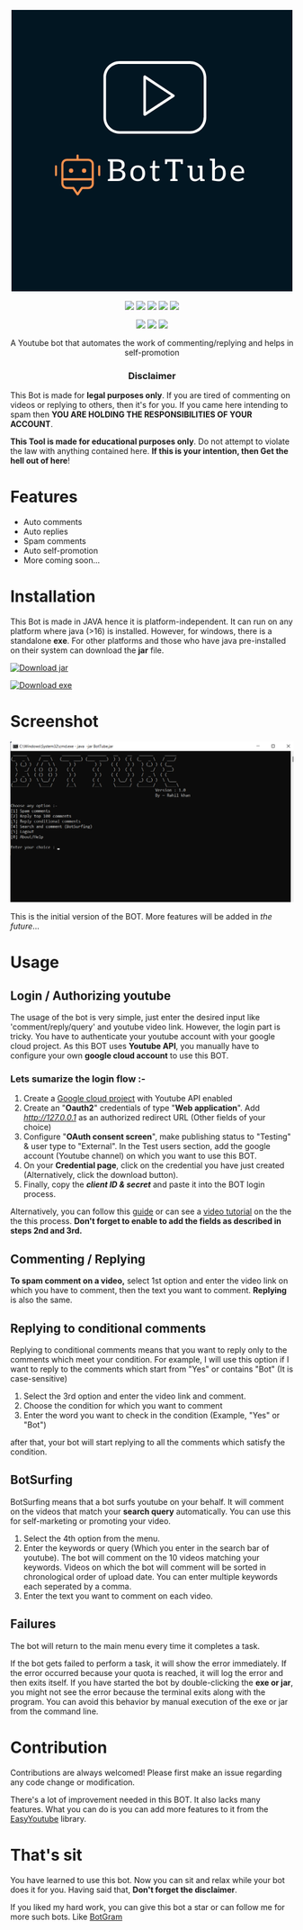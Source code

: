 <p align="center">
  <img src="bot-logo.png">
</p>

<p align="center">
  <img src="https://img.shields.io/badge/Version-1.1-green?style=for-the-badge">
  <img src="https://img.shields.io/github/license/ErrorxCode/BotTube?style=for-the-badge">
  <img src="https://img.shields.io/github/stars/ErrorxCode/BotTube?style=for-the-badge">
  <img src="https://img.shields.io/github/issues/ErrorxCode/BotTube?color=red&style=for-the-badge">
  <img src="https://img.shields.io/github/forks/ErrorxCode/BotTube?color=teal&style=for-the-badge">
</p>

<p align="center">
  <img src="https://img.shields.io/badge/Author-Rahil--Khan-cyan?style=flat-square">
  <img src="https://img.shields.io/badge/Open%20Source-Yes-cyan?style=flat-square">
  <img src="https://img.shields.io/badge/Written%20In-Java-cyan?style=flat-square">
</p>

<p align="center">A Youtube bot that automates the work of commenting/replying and helps in self-promotion</p>

<h3><p align="center">Disclaimer</p></h3>

This Bot is made for **legal purposes only**. If you are tired of commenting on videos or replying to others, then it's for you. If you came here intending to spam then **YOU ARE HOLDING THE RESPONSIBILITIES OF YOUR ACCOUNT**.

<b>This Tool is made for educational purposes only</b>. Do not attempt to violate the law with anything contained here. <b>If this is your intention, then Get the hell out of here</b>!





# Features

- Auto comments
- Auto replies
- Spam comments
- Auto self-promotion
- More coming soon...



# Installation

This Bot is made in JAVA hence it is platform-independent. It can run on any platform where java (>16) is installed. However, for windows, there is a standalone **exe**. For other platforms and those who have java pre-installed on their system can download the **jar** file.


<a href="https://github.com/ErrorxCode/BotTube/releases/download/1.0/BotTube.jar"><img alt="Download jar" height=40 src="https://dabuttonfactory.com/button.png?t=Downlad+jar&f=Calibri&ts=26&tc=fff&hp=45&vp=20&w=200&h=50&c=11&bgt=unicolored&bgc=e69138"></a>
  
<a href="https://github.com/ErrorxCode/BotTube/releases/download/1.0/BotTube.zip"><img alt="Download exe" height=40 src="https://dabuttonfactory.com/button.png?t=Downlad+exe&f=Calibri&ts=26&tc=f90&hp=45&vp=20&w=200&h=50&c=11&bgt=unicolored&bgc=fff&bs=2&bc=f90"></a>



# Screenshot

![](screenshot.png)

This is the initial version of the BOT. More features will be added in *the future*...



# Usage

## Login / Authorizing youtube

The usage of the bot is very simple, just enter the desired input like 'comment/reply/query' and youtube video link. However, the login part is tricky. You have to authenticate your youtube account with your google cloud project. As this BOT uses **Youtube API**, you manually have to configure your own **google cloud account** to use this BOT.

### Lets sumarize the login flow :-

1. Create a [Google cloud project](https://console.cloud.google.com/apis/library/youtube.googleapis.com) with Youtube API enabled
2. Create an "**Oauth2**" credentials of type "**Web application**". Add *http://127.0.0.1* as an authorized redirect URL (Other fields of your choice)
3. Configure "**OAuth consent screen**", make publishing status to "Testing" & user type to "External". In the Test users section, add the google account (Youtube channel) on which you want to use this BOT.
4. On your **Credential page**, click on the credential you have just created (Alternatively, click the download button).
5. Finally, copy the ***client ID & secret*** and paste it into the BOT login process.



Alternatively, you can follow this [guide](https://theonetechnologies.com/blog/post/how-to-get-google-app-client-id-and-client-secret) or can see a [video tutorial](https://youtube.com) on the the the this process. **Don't forget to enable to add the fields as described in steps 2nd and 3rd.**



## Commenting / Replying

**To spam comment on a video,** select 1st option and enter the video link on which you have to comment, then the text you want to comment. **Replying** is also the same.



## Replying to conditional comments

Replying to conditional comments means that you want to reply only to the comments which meet your condition. For example, I will use this option if I want to reply to the comments which start from "Yes" or contains "Bot" (It is case-sensitive)



1. Select the 3rd option and enter the video link and comment.
2. Choose the condition for which you want to comment
3. Enter the word you want to check in the condition (Example, "Yes" or "Bot")

after that, your bot will start replying to all the comments which satisfy the condition.



## BotSurfing

BotSurfing means that a bot surfs youtube on your behalf. It will comment on the videos that match your **search query** automatically. You can use this for self-marketing or promoting your video.



1. Select the  4th option from the menu.
2. Enter the keywords or query (Which you enter in the search bar of youtube). The bot will comment on the 10 videos matching your keywords. Videos on which the bot will comment will be sorted in chronological order of upload date. You can enter multiple keywords each seperated by a comma.
3. Enter the text you want to comment on each video.



## Failures

The bot will return to the main menu every time it completes a task.

If the bot gets failed to perform a task, it will show the error immediately. If the error occurred because your quota is reached, it will log the error and then exits itself. If you have started the bot by double-clicking the **exe or jar**, you might not see the error because the terminal exits along with the program. You can avoid this behavior by manual execution of the exe or jar from the command line.



# Contribution

Contributions are always welcomed! Please first make an issue regarding any code change or modification. 

There's a lot of improvement needed in this BOT.  It also lacks many features. What you can do is you can add more features to it from the [EasyYoutube](https://github.com/ErrorxCode/EasyYoutube) library.



# That's sit

You have learned to use this bot. Now you can sit and relax while your bot does it for you. Having said that, **Don't forget the disclaimer**.

If you liked my hard work, you can give this bot a star or can follow me for more such bots. Like [BotGram](https://github.com/ErrorxCode/BotGram)
